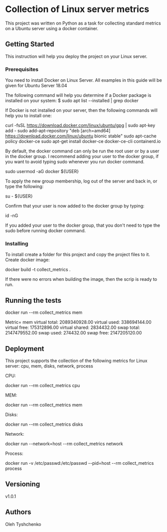 # Collection of Linux server metrics 

This project was written on Python as a  task for collecting standard metrics on a Ubuntu server using a docker container.

## Getting Started

This instruction will help you deploy the project on your Linux server.

### Prerequisites

You need to install Docker on Linux Server. All examples in this guide will be given for Ubuntu Server 18.04  

The following command will help you determine if a Docker package is installed on your system:
$ sudo apt list --installed | grep docker

If Docker is not installed on your server, then the following commands will help you to install one:

curl -fsSL https://download.docker.com/linux/ubuntu/gpg | sudo apt-key add -
sudo add-apt-repository "deb [arch=amd64] https://download.docker.com/linux/ubuntu bionic stable"
sudo apt-cache policy docker-ce
sudo apt-get install docker-ce docker-ce-cli containerd.io

By default, the docker command can only be run the root user or by a user in the docker group.
I recommend adding your user to the docker group, if you want to avoid typing sudo whenever you run
docker command.

sudo usermod -aG docker ${USER}

To apply the new group membership, log out of the server and back in, or type the following:

su - ${USER}

Confirm that your user is now added to the docker group by typing:

id -nG

If you added your user to the docker group, that you don't need to type the sudo before running docker command.

### Installing

To install create a folder for this project and copy the project files to it.
Create docker image:

docker build -t collect_metrics .

If there were no errors when building the image, then the scrip is ready to run.

## Running the tests

docker run --rm  collect_metrics  mem

Metric= mem
virtual total:   2089340928.00
virtual used:     338694144.00
virtual free:     175312896.00
virtual shared:     2834432.00
swap total:      2147479552.00
swap used:           274432.00
swap free:       2147205120.00

## Deployment

This project supports the collection of the following metrics for Linux server:
cpu, mem, disks, network, process 

CPU:

docker run  --rm  collect_metrics cpu

MEM:

docker run  --rm  collect_metrics mem

Disks:

docker run  --rm  collect_metrics disks

Network:

docker run --network=host --rm  collect_metrics  network

Process:

docker run -v /etc/passwd:/etc/passwd  --pid=host --rm  collect_metrics  process 

## Versioning

v1.0.1


## Authors

Oleh Tyshchenko

